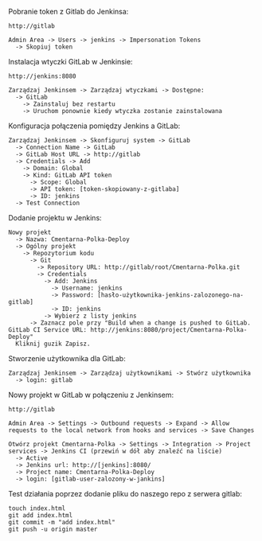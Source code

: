 Pobranie token z Gitlab do Jenkinsa:
```
http://gitlab

Admin Area -> Users -> jenkins -> Impersonation Tokens
  -> Skopiuj token
```
Instalacja wtyczki GitLab w Jenkinsie:
```
http://jenkins:8080

Zarządzaj Jenkinsem -> Zarządzaj wtyczkami -> Dostępne:
  -> GitLab
    -> Zainstaluj bez restartu
    -> Uruchom ponownie kiedy wtyczka zostanie zainstalowana
```
Konfiguracja połączenia pomiędzy Jenkins a GitLab:
```
Zarządzaj Jenkinsem -> Skonfiguruj system -> GitLab
  -> Connection Name -> GitLab
  -> GitLab Host URL -> http://gitlab
  -> Credentials -> Add
    -> Domain: Global
    -> Kind: GitLab API token
      -> Scope: Global
      -> API token: [token-skopiowany-z-gitlaba]
      -> ID: jenkins
  -> Test Connection
```
Dodanie projektu w Jenkins:
```
Nowy projekt
  -> Nazwa: Cmentarna-Polka-Deploy
  -> Ogólny projekt
    -> Repozytorium kodu
      -> Git
        -> Repository URL: http://gitlab/root/Cmentarna-Polka.git
        -> Credentials
          -> Add: Jenkins
            -> Username: jenkins
            -> Password: [hasło-użytkownika-jenkins-zalozonego-na-gitlab]
            -> ID: jenkins
          -> Wybierz z listy jenkins
      -> Zaznacz pole przy "Build when a change is pushed to GitLab. GitLab CI Service URL: http://jenkins:8080/project/Cmentarna-Polka-Deploy"
  Kliknij guzik Zapisz.
```
Stworzenie użytkownika dla GitLab:
```
Zarządzaj Jenkinsem -> Zarządzaj użytkownikami -> Stwórz użytkownika
  -> login: gitlab
```
Nowy projekt w GitLab w połączeniu z Jenkinsem:
```
http://gitlab

Admin Area -> Settings -> Outbound requests -> Expand -> Allow requests to the local network from hooks and services -> Save Changes

Otwórz projekt Cmentarna-Polka -> Settings -> Integration -> Project services -> Jenkins CI (przewiń w dół aby znaleźć na liście)
  -> Active
  -> Jenkins url: http://[jenkins]:8080/
  -> Project name: Cmentarna-Polka-Deploy
  -> login: [gitlab-user-zalozony-w-jankins]
```
Test działania poprzez dodanie pliku do naszego repo z serwera gitlab:
```
touch index.html
git add index.html
git commit -m "add index.html"
git push -u origin master
```
